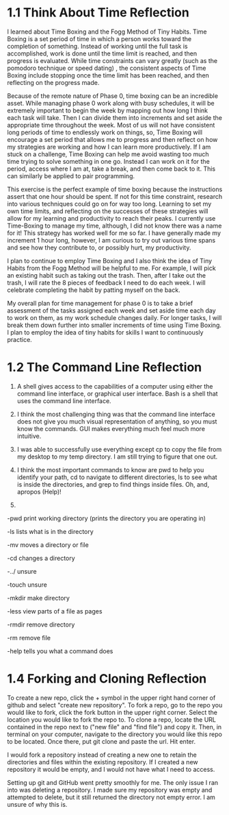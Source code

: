 # 1.1 Think About Time Reflection

I learned about Time Boxing and the Fogg Method of Tiny Habits. Time Boxing is a set period of time in which a person works toward the completion of something. Instead of working until the full task is accomplished, work is done until the time limit is reached, and then progress is evaluated. While time constraints can vary greatly (such as the pomodoro technique or speed dating) , the consistent aspects of Time Boxing include stopping once the time limit has been reached, and then reflecting on the progress made.

Because of the remote nature of Phase 0, time boxing can be an incredible asset. While managing phase 0 work along with busy schedules, it will be extremely important to begin the week by mapping out how long I think each task will take. Then I can divide them into increments and set aside the appropriate time throughout the week. Most of us will not have consistent long periods of time to endlessly work on things, so, Time Boxing will encourage a set period that allows me to progress and then reflect on how my strategies are working and how I can learn more productively.  If I am stuck on a challenge, Time Boxing can help me avoid wasting too much time trying to solve something in one go. Instead I can work on it for the period, access where I am at, take a break, and then come back to it. This can similarly be applied to pair programming.

This exercise is the perfect example of time boxing because the instructions assert that one hour should be spent. If not for this time constraint, research into various techniques could go on for way too long. Learning to set my own time limits, and reflecting on the successes of these strategies will allow for my learning and productivity to reach their peaks.
I currently use Time-Boxing to manage my time, although, I did not know there was a name for it! This strategy has worked well for me so far. I have generally made my increment 1 hour long, however, I am curious to try out various time spans and see how they contribute to, or possibly hurt, my productivity.

I plan to continue to employ Time Boxing and I also think the idea of Tiny Habits from the Fogg Method will be helpful to me. For example, I will pick an existing habit such as taking out the trash. Then, after I take out the trash, I will rate the 8 pieces of feedback I need to do each week. I will celebrate completing the habit by patting myself on the back.

My overall plan for time management for phase 0 is to take a brief assessment of the tasks assigned each week and set aside time each day to work on them, as my work schedule changes daily. For longer tasks, I will break them down further into smaller increments of time using Time Boxing. I plan to employ the idea of tiny habits for skills I want to continuously practice.
# 1.2 The Command Line Reflection

1. A shell gives access to the capabilities of a computer using either the command line interface, or graphical user interface. Bash is a shell that uses the command line interface.

2. I think the most challenging thing was that the command line interface does not give you much visual representation of anything, so you must know the commands. GUI makes everything much feel much more intuitive.

3. I was able to successfully use everything except cp to copy the file from my desktop to my temp directory. I am still trying to figure that one out.

4. I think the most important commands to know are pwd to help you identify your path, cd to navigate to different directories, ls to see what is inside the directories, and grep to find things inside files. Oh, and, apropos (Help)!

5.

-pwd print working directory (prints the directory you are operating in)

-ls lists what is in the directory

-mv moves a directory or file

-cd changes a directory

-../ unsure

-touch unsure

-mkdir make directory

-less view parts of a file as pages

-rmdir remove directory

-rm remove file

-help tells you what a command does
# 1.4 Forking and Cloning Reflection

To create a new repo, click the + symbol in the upper right hand corner of github and select "create new repository". To fork a repo, go to the repo you would like to fork, click the fork button in the upper right corner. Select the location you would like to fork the repo to. To clone a repo, locate the URL contained in the repo next to ("new file" and "find file") and copy it. Then, in terminal on your computer, navigate to the directory you would like this repo to be located. Once there, put git clone and paste the url. Hit enter.

I would fork a repository instead of creating a new one to retain the directories and files within the existing repository. If I created a new repository it would be empty, and I would not have what I need to access.

Setting up git and GitHub went pretty smoothly for me. The only issue I ran into was deleting a repository. I made sure my repository was empty and attempted to delete, but it still returned the directory not empty error. I am unsure of why this is.
